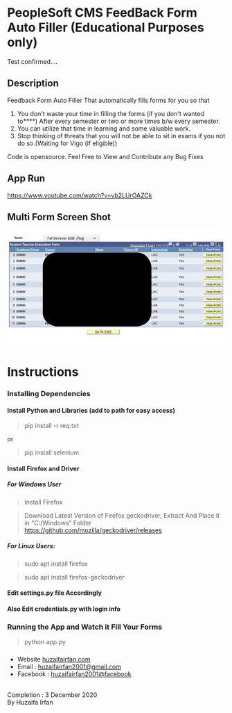# PeopleSoft CMS FeedBack Form Auto Filler (Educational Purposes only)
Test confirmed.... 
## Description

Feedback Form Auto Filler That automatically fills forms for you so that 
1. You don't waste your time in filling the forms (if you don't wanted to****) After every semester or two or more times b/w every semester.
2. You can utilize that time in learning and some valuable work.
3. Stop thinking of threats that you will not be able to sit in exams if you not do so.(Waiting for Vigo (if eligible))

Code is opensource. Feel Free to View and Contribute any Bug Fixes


## App Run
https://www.youtube.com/watch?v=vb2LUrOAZCk

## Multi Form Screen Shot
![ss](/ss.png)



# Instructions
### Installing Dependencies
#### Install Python and Libraries (add to path for easy access)
> pip install -r req.txt 

or

> pip install selenium

#### Install Firefox and Driver
##### For Windows User

> Install Firefox

> Download Latest Version of Firefox geckodriver, Extract And Place it in "C:/Windows" Folder
> https://github.com/mozilla/geckodriver/releases


##### For Linux Users:

> sudo apt install firefox

> sudo apt install firefox-geckodriver

#### Edit settings.py file Accordingly
#### Also Edit credentials.py with login info




### Running the App and Watch it Fill Your Forms
> python app.py




### 
* Website [huzaifairfan.com](huzaifairfan.com)
* Email : [huzaifairfan2001@gmail.com](mailto:huzaifairfan2001@gmail.com)
* Facebook : [huzaifairfan2001@facebook](https://www.facebook.com/huzaifairfan2001)




 <br>
 Completion : 3 December 2020
 <br>
 By Huzaifa Irfan



